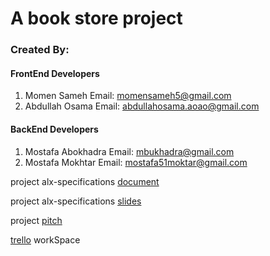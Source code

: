 # A book store project

### Created By:
#### FrontEnd Developers
1. Momen Sameh Email: momensameh5@gmail.com
2. Abdullah Osama Email: abdullahosama.aoao@gmail.com
#### BackEnd Developers 
1. Mostafa Abokhadra Email: mbukhadra@gmail.com
2. Mostafa Mokhtar Email: mostafa51moktar@gmail.com

project alx-specifications [document](https://docs.google.com/document/d/1vWEgJNxqc-wJS8SqDh7zGyFvmYb8LB2X2TIWphO5bI4/edit?usp=sharing)

project alx-specifications [slides](https://docs.google.com/presentation/d/10OOaXtx5DFEFgzb9gkWo6CfTdABnVaAu/edit?usp=sharing&ouid=109549411909019834180&rtpof=true&sd=true)

project [pitch](https://drive.google.com/file/d/1HPxavJjozMOKMbLPfZfldOsloR3uC5jU/view?usp=drivesdk)

[trello](https://trello.com/invite/66f6bc583cd65078f778490a/ATTI34d1bd665bacd3c36adcce3f8be60989A0419056) workSpace
